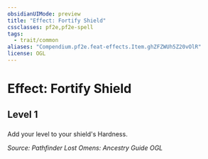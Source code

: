 ```yaml
---
obsidianUIMode: preview
title: "Effect: Fortify Shield"
cssclasses: pf2e,pf2e-spell
tags:
  - trait/common
aliases: "Compendium.pf2e.feat-effects.Item.ghZFZWUh5Z20vOlR"
license: OGL
---
```

# Effect: Fortify Shield
## Level 1
### 






Add your level to your shield's Hardness.

*Source: Pathfinder Lost Omens: Ancestry Guide*
*OGL*